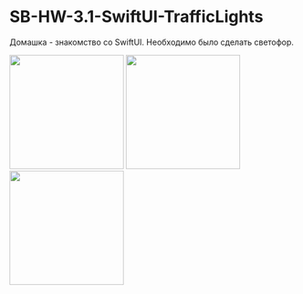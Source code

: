 # SB-HW-3.1-SwiftUI-TrafficLights
Домашка - знакомство со SwiftUI. Необходимо было сделать светофор.
<p>
<img src="https://user-images.githubusercontent.com/112563277/199124246-f9be689a-d3aa-4340-ade9-b3a198351e6a.png" width="200"/>
<img src="https://user-images.githubusercontent.com/112563277/199124243-ddd4ec7d-1e25-43a3-94a4-fd544835e03c.png" width="200"/>
<img src="https://user-images.githubusercontent.com/112563277/199124240-7af6d0f5-6284-47e9-857a-0b5224a7e315.png" width="200"/>
</p>

